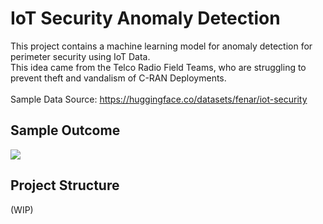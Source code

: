 # IoT Security Anomaly Detection

This project contains a machine learning model for anomaly detection for perimeter security using IoT Data.<br>
This idea came from the Telco Radio Field Teams, who are struggling to prevent theft and vandalism of C-RAN Deployments. <br>
 <br>
Sample Data Source: https://huggingface.co/datasets/fenar/iot-security <br>

## Sample Outcome
![](https://raw.githubusercontent.com/fenar/etc-ai-wrx/main/iot-sec/data/iot-ai.png)<br>

## Project Structure
(WIP)

